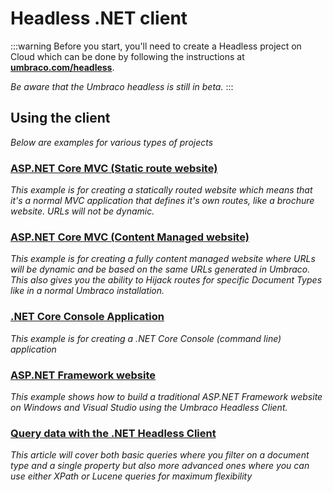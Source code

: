 # Headless .NET client

:::warning
Before you start, you'll need to create a Headless project on Cloud which can be done by following the instructions at __[umbraco.com/headless](https://www.umbraco.com/headless)__. 

_Be aware that the Umbraco headless is still in beta._
:::

## Using the client

_Below are examples for various types of projects_

### [ASP.NET Core MVC (Static route website)](website-static.md)

_This example is for creating a statically routed website which means that it's a normal MVC application that defines it's own routes, like a brochure website. URLs will not be dynamic._

### [ASP.NET Core MVC (Content Managed website)](website-managed.md)

_This example is for creating a fully content managed website where URLs will be dynamic and be based on the same URLs generated in Umbraco. This also gives you the ability to Hijack routes for specific Document Types like in a normal Umbraco installation._

### [.NET Core Console Application](console.md)

_This example is for creating a .NET Core Console (command line) application_

### [ASP.NET Framework website](website-framework.md)

_This example shows how to build a traditional ASP.NET Framework website on Windows and Visual Studio using the Umbraco Headless Client._

### [Query data with the .NET Headless Client](Query.md)

_This article will cover both basic queries where you filter on a document type and a single property but also more advanced ones where you can use either XPath or Lucene queries for maximum flexibility_
